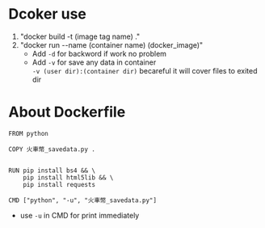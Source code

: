 # Dcoker use
1. "docker build -t (image tag name) ."
2. "docker run --name (container name) (docker_image)"
    * Add `-d` for backword if work no problem  
    * Add `-v` for save any data in container  
     `-v (user dir):(container dir)` becareful it will cover files to exited dir

# About Dockerfile
```
FROM python

COPY 火車幣_savedata.py .


RUN pip install bs4 && \
    pip install html5lib && \
    pip install requests

CMD ["python", "-u", "火車幣_savedata.py"]
```
* use `-u` in CMD for print immediately